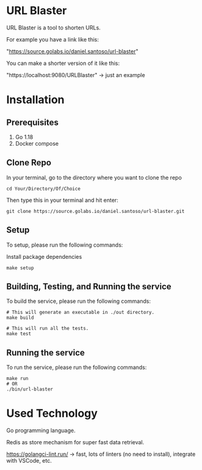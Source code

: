 # URL Blaster

URL Blaster is a tool to shorten URLs.

For example you have a link like this:

"https://source.golabs.io/daniel.santoso/url-blaster"

You can make a shorter version of it like this:

"https://localhost:9080/URLBlaster" -> just an example

# Installation

## Prerequisites

1. Go 1.18
2. Docker compose

## Clone Repo

In your terminal, go to the directory where you want to clone the repo

```sh-session
cd Your/Directory/Of/Choice
```

Then type this in your terminal and hit enter:

```sh-session
git clone https://source.golabs.io/daniel.santoso/url-blaster.git
```

## Setup

To setup, please run the following commands:

Install package dependencies

```sh-session
make setup
```

## Building, Testing, and Running the service

To build the service, please run the following commands:

```sh-session
# This will generate an executable in ./out directory.
make build

# This will run all the tests.
make test
```

## Running the service

To run the service, please run the following commands:

```sh-session
make run
# OR
./bin/url-blaster
```

# Used Technology

Go programming language.

Redis as store mechanism for super fast data retrieval.

https://golangci-lint.run/ -> fast, lots of linters (no need to install), integrate with VSCode, etc.
